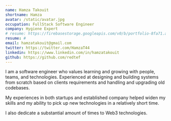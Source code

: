 ```yaml
---
name: Hamza Takouit
shortname: Hamza
avatar: /static/avatar.jpg
occupation: FullStack Software Engineer
company: Hygiene Expert
# resume: https://firebasestorage.googleapis.com/v0/b/portfolio-8fa71.appspot.com/o/Karan_Resume.pdf?alt=media&token=b4838b9e-812a-456a-89cc-bb19b4ecb923
resume: #
email: hamzatakouit@gmail.com
twitter: https://twitter.com/HamzaT44
linkedin: https://www.linkedin.com/in/hamzatakouit
github: https://github.com/redtef
---
```


I am a software engineer who values learning and growing with people, teams, and technologies. Experienced at designing and building systems from scratch based on clients requirements and handling and upgrading old codebases.

My experiences in both startups and established company helped widen my skills and my ability to pick up new technologies in a relatively short time.

I also dedicate a substantial amount of times to Web3 technologies.
